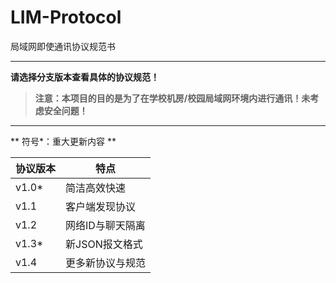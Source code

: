 # LIM-Protocol
局域网即使通讯协议规范书

---

**请选择分支版本查看具体的协议规范！**

> **注意：本项目的目的是为了在学校机房/校园局域网环境内进行通讯！未考虑安全问题！**

---

** 符号*：重大更新内容 **

| 协议版本 | 特点 |
| ------- | ----- |
| v1.0* | 简洁高效快速 |
| v1.1 | 客户端发现协议 |
| v1.2 | 网络ID与聊天隔离 |
| v1.3* | 新JSON报文格式 |
| v1.4 | 更多新协议与规范 |
